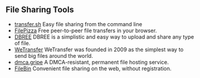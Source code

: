 ## File Sharing Tools

  * [transfer.sh](https://transfer.sh/) Easy file sharing from the command line
  * [FilePizza](https://file.pizza/) Free peer-to-peer file transfers in your browser.
  * [DBREE](https://dbr.ee/) DBREE is a simplistic and easy way to upload and share any type of file.
  * [WeTransfer](https://wetransfer.com/) WeTransfer was founded in 2009 as the simplest way to send big files around the world.
  * [dmca.gripe](https://dmca.gripe/) A DMCA-resistant, permanent file hosting service.
  * [FileBin](https://filebin.net/) Convenient file sharing on the web, without registration.